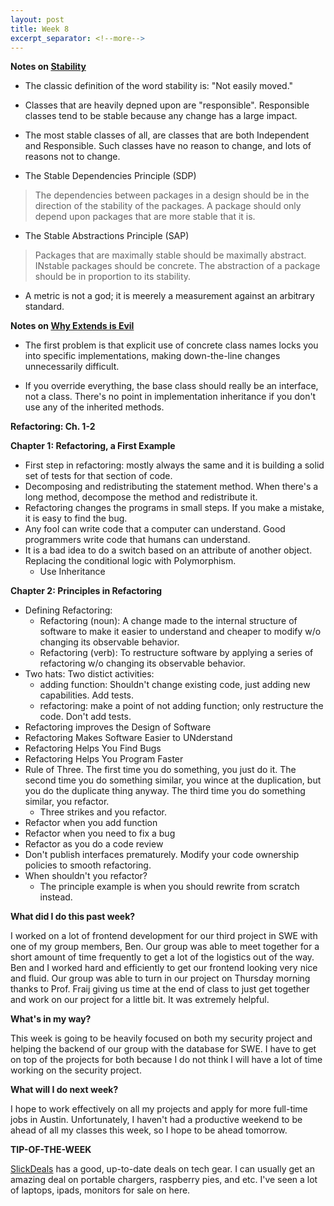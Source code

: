 ```yaml
---
layout: post
title: Week 8
excerpt_separator: <!--more-->
---
```


<!--more-->

**Notes on [Stability](https://www.cs.utexas.edu/users/fares/papers/Stability.pdf)**

* The classic definition of the word stability is: "Not easily moved."

* Classes that are heavily depned upon are "responsible". Responsible classes tend to be stable because any change has a large impact. 

* The most stable classes of all, are classes that are both Independent and Responsible. Such classes have no reason to change, and lots of reasons not to change. 

* The Stable Dependencies Principle (SDP)
> The dependencies between packages in a design should be in the direction of the stability of the packages. A package should only depend upon packages that are more stable that it is. 

* The Stable Abstractions Principle (SAP)
> Packages that are maximally stable should be maximally abstract. INstable packages should be concrete. The abstraction of a package should be in proportion to its stability. 

* A metric is not a god; it is meerely a measurement against an arbitrary standard. 

**Notes on [Why Extends is Evil](http://www.javaworld.com/article/2073649/core-java/why-extends-is-evil.html)**

* The first problem is that explicit use of concrete class names locks you into specific implementations, making down-the-line changes unnecessarily difficult. 

* If you override everything, the base class should really be an interface, not a class. There's no point in implementation inheritance if you don't use any of the inherited methods. 

**Refactoring: Ch. 1-2**

**Chapter 1: Refactoring, a First Example**
* First step in refactoring: mostly always the same and it is building a solid set of tests for that section of code. 
* Decomposing and redistributing the statement method. When there's a long method, decompose the method and redistribute it. 
* Refactoring changes the programs in small steps. If you make a mistake, it is easy to find the bug. 
* Any fool can write code that a computer can understand. Good programmers write code that humans can understand. 
* It is a bad idea to do a switch based on an attribute of another object. Replacing the conditional logic with Polymorphism. 
	* Use Inheritance 

**Chapter 2: Principles in Refactoring**
* Defining Refactoring: 
	* Refactoring (noun): A change made to the internal structure of software to make it easier to understand and cheaper to modify w/o changing its observable behavior. 
	* Refactoring (verb): To restructure software by applying a series of refactoring w/o changing its observable behavior. 
* Two hats: Two distict activities:
	* adding function: Shouldn't change existing code, just adding new capabilities. Add tests. 
	* refactoring: make a point of not adding function; only restructure the code. Don't add tests. 
* Refactoring improves the Design of Software
* Refactoring Makes Software Easier to UNderstand
* Refactoring Helps You Find Bugs
* Refactoring Helps You Program Faster
* Rule of Three. The first time you do something, you just do it. The second time you do something similar, you wince at the duplication, but you do the duplicate thing anyway. The third time you do something similar, you refactor. 
	* Three strikes and you refactor. 
* Refactor when you add function
* Refactor when you need to fix a bug
* Refactor as you do a code review
* Don't publish interfaces prematurely. Modify your code ownership policies to smooth refactoring. 
* When shouldn't you refactor?
	* The principle example is when you should rewrite from scratch instead. 

**What did I do this past week?**

I worked on a lot of frontend development for our third project in SWE with one of my group members, Ben. Our group was able to meet together for a short amount of time frequently to get a lot of the logistics out of the way. Ben and I worked hard and efficiently to get our frontend looking very nice and fluid. Our group was able to turn in our project on Thursday morning thanks to Prof. Fraij giving us time at the end of class to just get together and work on our project for a little bit. It was extremely helpful.

**What's in my way?**

This week is going to be heavily focused on both my security project and helping the backend of our group with the database for SWE. I have to get on top of the projects for both because I do not think I will have a lot of time working on the security project. 

**What will I do next week?**

I hope to work effectively on all my projects and apply for more full-time jobs in Austin. Unfortunately, I haven't had a productive weekend to be ahead of all my classes this week, so I hope to be ahead tomorrow. 

**TIP-OF-THE-WEEK**

[SlickDeals](https://slickdeals.net/) has a good, up-to-date deals on tech gear. I can usually get an amazing deal on portable chargers, raspberry pies, and etc. I've seen a lot of laptops, ipads, monitors for sale on here. 
